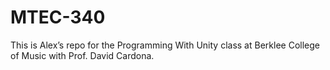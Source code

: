 # MTEC-340
This is Alex’s repo for the Programming With Unity class at Berklee College of Music with Prof. David Cardona.